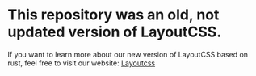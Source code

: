 # This repository was an old, not updated version of LayoutCSS.
If you want to learn more about our new version of LayoutCSS based on rust, feel free to visit our website: <a href="www.layoutcss.dev"> Layoutcss </a> 
